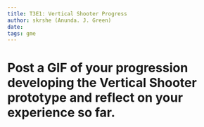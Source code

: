 ```yaml
---
title: T3E1: Vertical Shooter Progress
author: skrshe (Anunda. J. Green)
date:
tags: gme
---
```

# Post a GIF of your progression developing the Vertical Shooter prototype and reflect on your experience so far.
